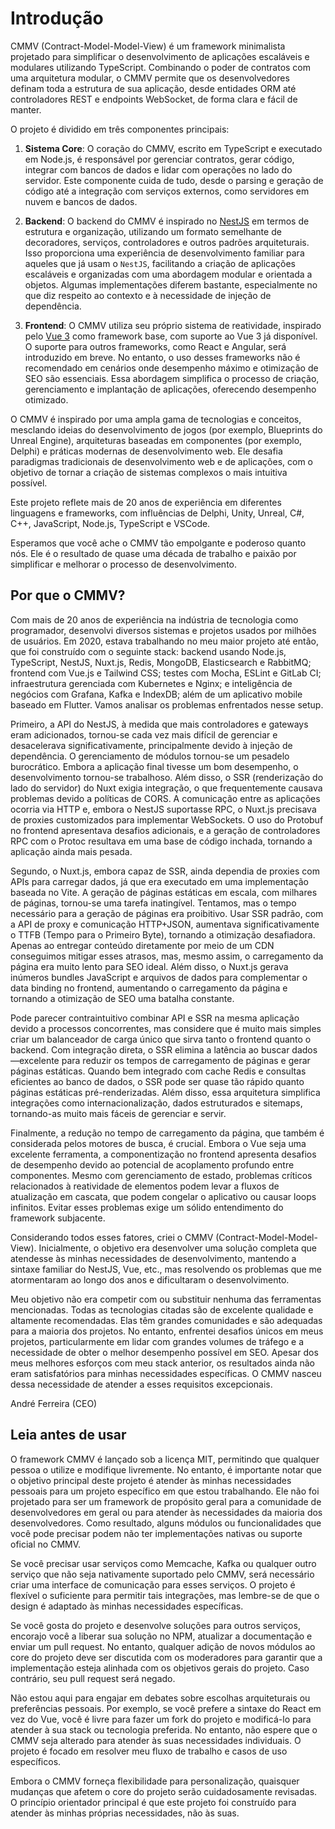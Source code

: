 # Introdução

CMMV (Contract-Model-Model-View) é um framework minimalista projetado para simplificar o desenvolvimento de aplicações escaláveis e modulares utilizando TypeScript. Combinando o poder de contratos com uma arquitetura modular, o CMMV permite que os desenvolvedores definam toda a estrutura de sua aplicação, desde entidades ORM até controladores REST e endpoints WebSocket, de forma clara e fácil de manter.

O projeto é dividido em três componentes principais:

1. **Sistema Core**: O coração do CMMV, escrito em TypeScript e executado em Node.js, é responsável por gerenciar contratos, gerar código, integrar com bancos de dados e lidar com operações no lado do servidor. Este componente cuida de tudo, desde o parsing e geração de código até a integração com serviços externos, como servidores em nuvem e bancos de dados.

2. **Backend**: O backend do CMMV é inspirado no [NestJS](https://nestjs.com/) em termos de estrutura e organização, utilizando um formato semelhante de decoradores, serviços, controladores e outros padrões arquiteturais. Isso proporciona uma experiência de desenvolvimento familiar para aqueles que já usam o ``NestJS``, facilitando a criação de aplicações escaláveis e organizadas com uma abordagem modular e orientada a objetos. Algumas implementações diferem bastante, especialmente no que diz respeito ao contexto e à necessidade de injeção de dependência.

3. **Frontend**: O CMMV utiliza seu próprio sistema de reatividade, inspirado pelo [Vue 3](https://vuejs.org/) como framework base, com suporte ao Vue 3 já disponível. O suporte para outros frameworks, como React e Angular, será introduzido em breve. No entanto, o uso desses frameworks não é recomendado em cenários onde desempenho máximo e otimização de SEO são essenciais. Essa abordagem simplifica o processo de criação, gerenciamento e implantação de aplicações, oferecendo desempenho otimizado.

O CMMV é inspirado por uma ampla gama de tecnologias e conceitos, mesclando ideias do desenvolvimento de jogos (por exemplo, Blueprints do Unreal Engine), arquiteturas baseadas em componentes (por exemplo, Delphi) e práticas modernas de desenvolvimento web. Ele desafia paradigmas tradicionais de desenvolvimento web e de aplicações, com o objetivo de tornar a criação de sistemas complexos o mais intuitiva possível.

Este projeto reflete mais de 20 anos de experiência em diferentes linguagens e frameworks, com influências de Delphi, Unity, Unreal, C#, C++, JavaScript, Node.js, TypeScript e VSCode.

Esperamos que você ache o CMMV tão empolgante e poderoso quanto nós. Ele é o resultado de quase uma década de trabalho e paixão por simplificar e melhorar o processo de desenvolvimento.

## Por que o CMMV?

Com mais de 20 anos de experiência na indústria de tecnologia como programador, desenvolvi diversos sistemas e projetos usados por milhões de usuários. Em 2020, estava trabalhando no meu maior projeto até então, que foi construído com o seguinte stack: backend usando Node.js, TypeScript, NestJS, Nuxt.js, Redis, MongoDB, Elasticsearch e RabbitMQ; frontend com Vue.js e Tailwind CSS; testes com Mocha, ESLint e GitLab CI; infraestrutura gerenciada com Kubernetes e Nginx; e inteligência de negócios com Grafana, Kafka e IndexDB; além de um aplicativo mobile baseado em Flutter. Vamos analisar os problemas enfrentados nesse setup.

Primeiro, a API do NestJS, à medida que mais controladores e gateways eram adicionados, tornou-se cada vez mais difícil de gerenciar e desacelerava significativamente, principalmente devido à injeção de dependência. O gerenciamento de módulos tornou-se um pesadelo burocrático. Embora a aplicação final tivesse um bom desempenho, o desenvolvimento tornou-se trabalhoso. Além disso, o SSR (renderização do lado do servidor) do Nuxt exigia integração, o que frequentemente causava problemas devido a políticas de CORS. A comunicação entre as aplicações ocorria via HTTP e, embora o NestJS suportasse RPC, o Nuxt.js precisava de proxies customizados para implementar WebSockets. O uso do Protobuf no frontend apresentava desafios adicionais, e a geração de controladores RPC com o Protoc resultava em uma base de código inchada, tornando a aplicação ainda mais pesada.

Segundo, o Nuxt.js, embora capaz de SSR, ainda dependia de proxies com APIs para carregar dados, já que era executado em uma implementação baseada no Vite. A geração de páginas estáticas em escala, com milhares de páginas, tornou-se uma tarefa inatingível. Tentamos, mas o tempo necessário para a geração de páginas era proibitivo. Usar SSR padrão, com a API de proxy e comunicação HTTP+JSON, aumentava significativamente o TTFB (Tempo para o Primeiro Byte), tornando a otimização desafiadora. Apenas ao entregar conteúdo diretamente por meio de um CDN conseguimos mitigar esses atrasos, mas, mesmo assim, o carregamento da página era muito lento para SEO ideal. Além disso, o Nuxt.js gerava inúmeros bundles JavaScript e arquivos de dados para complementar o data binding no frontend, aumentando o carregamento da página e tornando a otimização de SEO uma batalha constante.

Pode parecer contraintuitivo combinar API e SSR na mesma aplicação devido a processos concorrentes, mas considere que é muito mais simples criar um balanceador de carga único que sirva tanto o frontend quanto o backend. Com integração direta, o SSR elimina a latência ao buscar dados—excelente para reduzir os tempos de carregamento de páginas e gerar páginas estáticas. Quando bem integrado com cache Redis e consultas eficientes ao banco de dados, o SSR pode ser quase tão rápido quanto páginas estáticas pré-renderizadas. Além disso, essa arquitetura simplifica integrações como internacionalização, dados estruturados e sitemaps, tornando-as muito mais fáceis de gerenciar e servir.

Finalmente, a redução no tempo de carregamento da página, que também é considerada pelos motores de busca, é crucial. Embora o Vue seja uma excelente ferramenta, a componentização no frontend apresenta desafios de desempenho devido ao potencial de acoplamento profundo entre componentes. Mesmo com gerenciamento de estado, problemas críticos relacionados à reatividade de elementos podem levar a fluxos de atualização em cascata, que podem congelar o aplicativo ou causar loops infinitos. Evitar esses problemas exige um sólido entendimento do framework subjacente.

Considerando todos esses fatores, criei o CMMV (Contract-Model-Model-View). Inicialmente, o objetivo era desenvolver uma solução completa que atendesse às minhas necessidades de desenvolvimento, mantendo a sintaxe familiar do NestJS, Vue, etc., mas resolvendo os problemas que me atormentaram ao longo dos anos e dificultaram o desenvolvimento.

Meu objetivo não era competir com ou substituir nenhuma das ferramentas mencionadas. Todas as tecnologias citadas são de excelente qualidade e altamente recomendadas. Elas têm grandes comunidades e são adequadas para a maioria dos projetos. No entanto, enfrentei desafios únicos em meus projetos, particularmente em lidar com grandes volumes de tráfego e a necessidade de obter o melhor desempenho possível em SEO. Apesar dos meus melhores esforços com meu stack anterior, os resultados ainda não eram satisfatórios para minhas necessidades específicas. O CMMV nasceu dessa necessidade de atender a esses requisitos excepcionais.

André Ferreira (CEO)

## Leia antes de usar

O framework CMMV é lançado sob a licença MIT, permitindo que qualquer pessoa o utilize e modifique livremente. No entanto, é importante notar que o objetivo principal deste projeto é atender às minhas necessidades pessoais para um projeto específico em que estou trabalhando. Ele não foi projetado para ser um framework de propósito geral para a comunidade de desenvolvedores em geral ou para atender às necessidades da maioria dos desenvolvedores. Como resultado, alguns módulos ou funcionalidades que você pode precisar podem não ter implementações nativas ou suporte oficial no CMMV.

Se você precisar usar serviços como Memcache, Kafka ou qualquer outro serviço que não seja nativamente suportado pelo CMMV, será necessário criar uma interface de comunicação para esses serviços. O projeto é flexível o suficiente para permitir tais integrações, mas lembre-se de que o design é adaptado às minhas necessidades específicas.

Se você gosta do projeto e desenvolve soluções para outros serviços, encorajo você a liberar sua solução no NPM, atualizar a documentação e enviar um pull request. No entanto, qualquer adição de novos módulos ao core do projeto deve ser discutida com os moderadores para garantir que a implementação esteja alinhada com os objetivos gerais do projeto. Caso contrário, seu pull request será negado.

Não estou aqui para engajar em debates sobre escolhas arquiteturais ou preferências pessoais. Por exemplo, se você prefere a sintaxe do React em vez do Vue, você é livre para fazer um fork do projeto e modificá-lo para atender à sua stack ou tecnologia preferida. No entanto, não espere que o CMMV seja alterado para atender às suas necessidades individuais. O projeto é focado em resolver meu fluxo de trabalho e casos de uso específicos.

Embora o CMMV forneça flexibilidade para personalização, quaisquer mudanças que afetem o core do projeto serão cuidadosamente revisadas. O princípio orientador principal é que este projeto foi construído para atender às minhas próprias necessidades, não às suas.
